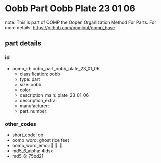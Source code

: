 # Oobb Part Oobb Plate 23 01 06  

note: This is part of OOMP the Oopen Organization Method For Parts. For more details: https://github.com/oomlout/oomp_base

##  part details





### id
* oomp_id: oobb_part_oobb_plate_23_01_06
  * classification: oobb
  * type: part
  * size: oobb
  * color: 
  * description_main: plate_23_01_06
  * description_extra: 
  * manufacturer: 
  * part_number: 

### other_codes
* short_code: ob
* oomp_word: ghost rice feet
* oomp_word_emoji :ghost: :rice: :feet:
* md5_6_alpha: 4ldsx
* md5_6: 75bd21